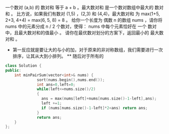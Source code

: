 一个数对 (a,b) 的 数对和 等于 a + b 。最大数对和 是一个数对数组中最大的 数对和 。
比方说，如果我们有数对 (1,5) ，(2,3) 和 (4,4)，最大数对和 为 max(1+5, 2+3, 4+4) = max(6, 5, 8) = 8 。
给你一个长度为 偶数 n 的数组 nums ，请你将 nums 中的元素分成 n / 2 个数对，使得：
nums 中每个元素恰好在 一个 数对中，且最大数对和的值最小 。
请你在最优数对划分的方案下，返回最小的 最大数对和 。

* 第一反应就是要让大的与小的加，对于原来的非对称数组，我们需要进行一次排序，让其从大到小排列。
** 随后对于所有的

```Cpp
class Solution {
public:
    int minPairSum(vector<int>& nums) {
              sort(nums.begin(),nums.end());
              int ans=0,left=0;
              while(left<=nums.size()/2)
              {
                ans = max(nums[left]+nums[nums.size()-1-left],ans);
                left +=1;
                if (nums[nums.size()-1-left]*2<ans) return ans;
              }
              return ans;
    }
};
```
